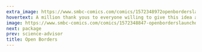 ```yaml
---
extra_image: https://www.smbc-comics.com/comics/1572348972openborderslaunchdayafter.png
hovertext: A million thank yous to everyone willing to give this idea a chance. <3
image: https://www.smbc-comics.com/comics/1572348847-openborderslaunchday.png
next: package
prev: science-advisor
title: Open Borders
---
```

